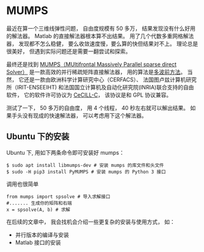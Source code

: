 # MUMPS

最近在算一个三维线弹性问题， 自由度规模有 50 多万， 结果发现没有什么好用的解法器。 Matlab 的直接解法器根本算不出结果。 用了几个代数多重网格解法器， 发现都不怎么稳健， 要么收敛速度慢，要么算的快但结果对不上。 理论总是很美好， 但遇到实际问题还是需要一翻尝试和探索。

最终还是找到 [MUMPS（MUltifrontal Massively Parallel sparse direct Solver）](http://mumps.enseeiht.fr/) 是一款高效的并行稀疏矩阵直接解法器， 用的算法是[多波前方法](https://en.wikipedia.org/wiki/Frontal_solver)。 当然， 它还是一款由欧洲科学计算研究中心（CERFACS）、 法国图卢兹计算机研究所（IRIT-ENSEEIHT) 和法国国立计算机及自动化研究院(INRIA)联合支持的自由软件， 它的软件许可协议为 [CeCILL-C](https://en.wikipedia.org/wiki/CeCILL)， 该协议是和 GPL 协议兼容。

测试了一下， 50 多万的自由度， 用 4 个线程， 40 秒左右就可以解出结果。 如果手头没有现成的快速解法器， 可以考虑用下这个解法器。


## Ubuntu 下的安装

Ubuntu 下, 用如下两条命令即可安装好 mumps：

```
$ sudo apt install libmumps-dev # 安装 mumps 的库文件和头文件
$ sudo -H pip3 install PyMUMPS # 安装 mumps 的 Python 3 接口
```

调用也很简单

```
from mumps import spsolve # 导入求解接口
#....... 生成你的矩阵和右端
x = spsolve(A, b) # 求解
```

在后续的文章中， 我会找机会介绍一些更复杂的安装与使用方式， 如：
* 并行版本的编译与安装
* Matlab 接口的安装

## 
